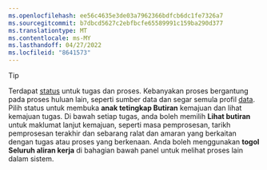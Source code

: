 ```yaml
---
ms.openlocfilehash: ee56c4635e3de03a7962366bdfcb6dc1fe7326a7
ms.sourcegitcommit: b7dbcd5627c2ebfbcfe65589991c159ba290d377
ms.translationtype: MT
ms.contentlocale: ms-MY
ms.lasthandoff: 04/27/2022
ms.locfileid: "8641573"
---
```

> [!TIP] 
> Terdapat [status](../system.md#status-definitions) untuk tugas dan proses. Kebanyakan proses bergantung pada proses huluan lain, seperti sumber data dan segar semula profil [data](../system.md#refresh-processes). Pilih status untuk membuka **anak tetingkap Butiran** kemajuan dan lihat kemajuan tugas. Di bawah setiap tugas, anda boleh memilih **Lihat butiran** untuk maklumat lanjut kemajuan, seperti masa pemprosesan, tarikh pemprosesan terakhir dan sebarang ralat dan amaran yang berkaitan dengan tugas atau proses yang berkenaan. Anda boleh menggunakan **togol Seluruh aliran kerja** di bahagian bawah panel untuk melihat proses lain dalam sistem.